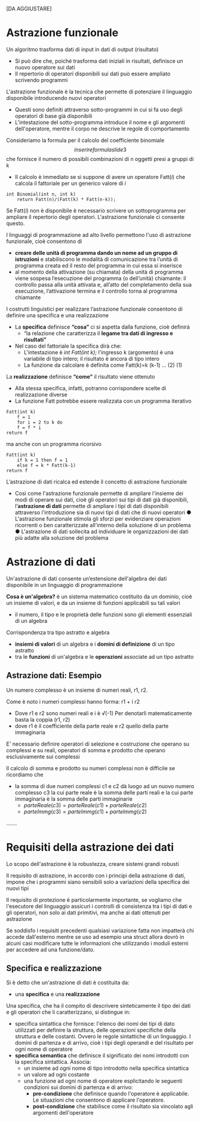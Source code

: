 [DA AGGIUSTARE]
# Astrazione funzionale

Un algoritmo trasforma dati di input in dati di output (risultato)
* Si può dire che, poiché trasforma dati iniziali in risultati, definisce un nuovo operatore sui dati
* Il repertorio di operatori disponibili sui dati può essere ampliato scrivendo programmi

L'astrazione funzionale è la tecnica che permette di potenziare il linguaggio disponibile introducendo nuovi operatori 
* Questi sono definiti attraverso sotto-programmi in cui si fa uso degli operatori di base già disponibili
* L'intestazione del sotto-programma introduce il nome e gli argomenti dell'operatore, mentre il corpo ne descrive le regole di comportamento


Consideriamo la formula per il calcolo del coefficiente binomiale 
$$
inserire formula slide 3
$$
che fornisce il numero di possibili combinazioni di n oggetti presi a gruppi di k
* Il calcolo è immediato se si suppone di avere un operatore Fatt(*i*) che calcola il fattoriale per un generico valore di *i* 

```
int Binomial(int n, int k) 
	return Fatt(n)/(Fatt(k) * Fatt(n-k));
```


Se Fatt(*i*) non è disponibile è necessario scrivere un sottoprogramma per ampliare il repertorio degli operatori. L'astrazione funzionale ci consente questo.


I linguaggi di programmazione ad alto livello permettono l'uso di astrazione funzionale, cioè consentono di
* **creare delle unità di programma dando un nome ad un gruppo di istruzioni** e stabiliscono le modalità di comunicazione tra l’unità di programma creata ed il resto del programma in cui essa si inserisce
* al momento della attivazione (su chiamata) della unità di programma viene sospesa l’esecuzione del programma (o dell’unità) chiamante: il controllo passa alla unità attivata e, all’atto del completamento della sua esecuzione, l’attivazione termina e il controllo torna al programma chiamante

I costrutti linguistici per realizzare l’astrazione funzionale consentono di definire una specifica e una realizzazione
* La **specifica** definisce **“cosa”** ci si aspetta dalla funzione, cioè definirà
	* “la relazione che caratterizza il **legame tra dati di ingresso e risultati”** 
* Nel caso del fattoriale la specifica dirà che: 
	* L'intestazione è *int Fatt(int k);* l'ingresso k (argomento) è una variabile di tipo intero; il risultato è ancora di tipo intero
	* La funzione da calcolare è definita come Fatt(k)=k (k-1) … (2) (1)


La **realizzazione** definisce **“come”** il risultato viene ottenuto

* Alla stessa specifica, infatti, potranno corrispondere scelte di realizzazione diverse
* La funzione Fatt potrebbe essere realizzata con un programma iterativo 

```
Fatt(int k) 
	f = 1 
	for i = 2 to k do 
	f = f * i 
return f 
```

ma anche con un programma ricorsivo 

```
Fatt(int k) 
	if k = 1 then f = 1 
	else f = k * Fatt(k-1) 
return f
```


L’astrazione di dati ricalca ed estende il concetto di astrazione funzionale

* Così come l'astrazione funzionale permette di ampliare l'insieme dei modi di operare sui dati, cioè gli operatori sui tipi di dati già disponibili, l’**astrazione di dati** permette di ampliare i tipi di dati disponibili attraverso l'introduzione sia di nuovi tipi di dati che di nuovi operatori ● L'astrazione funzionale stimola gli sforzi per evidenziare operazioni ricorrenti o ben caratterizzate all'interno della soluzione di un problema ● L'astrazione di dati sollecita ad individuare le organizzazioni dei dati più adatte alla soluzione del problema
# Astrazione di dati

Un'astrazione di dati consente un’estensione dell'algebra dei dati disponibile in un linguaggio di programmazione

**Cosa è un'algebra?** è un sistema matematico costituito da un dominio, cioè un insieme di valori, e da un insieme di funzioni applicabili su tali valori 
* il numero, il tipo e le proprietà delle funzioni sono gli elementi essenziali di un algebra 

Corrispondenza tra tipo astratto e algebra
* **insiemi di valori** di un algebra e i **domini di definizione** di un tipo astratto
* tra le **funzioni** di un'algebra e le **operazioni** associate ad un tipo astratto

## Astrazione dati: Esempio

Un numero complesso è un insieme di numeri reali, r1, r2.

Come è noto i numeri complessi hanno forma: r1 + i r2 
* Dove r1 e r2 sono numeri reali e i è √(-1) 
Per denotarli matematicamente basta la coppia (r1, r2)
* dove r1 è il coefficiente della parte reale e r2 quello della parte immaginaria

E' necessario definire operatori di selezione e costruzione che operano su complessi e su reali, operatori di somma e prodotto che operano esclusivamente sui complessi

Il calcolo di somma e prodotto su numeri complessi non è difficile se ricordiamo che 
* la somma di due numeri complessi c1 e c2 dà luogo ad un nuovo numero complesso c3 la cui parte reale è la somma delle parti reali e la cui parte immaginaria è la somma delle parti immaginarie
	* $parteReale(c3) = parteReale(c1) + parteReale(c2)$
	* $parteImmg(c3) = parteImmg(c1) + parteImmg(c2)$



.......


# Requisiti della astrazione dei dati

Lo scopo dell'astrazione è la robustezza, creare sistemi grandi robusti 

Il requisito di astrazione, in accordo con i principi della astrazione di dati, impone che i programmi siano sensibili solo a variazioni della specifica dei nuovi tipi

Il requisito di protezione è particolarmente importante, se vogliamo che l'esecutore del linguaggio assicuri i controlli di consistenza tra i tipi di dati e gli operatori, non solo ai dati primitivi, ma anche ai dati ottenuti per astrazione

Se soddisfo i requisiti precedenti qualsiasi variazione fatta non impatterà chi accede dall'esterno mentre se uso ad esempio una struct allora dovrò in alcuni casi modificare tutte le informazioni che utilizzando i moduli esterni per accedere ad una funzione/dato.

## Specifica e realizzazione

Si è detto che un'astrazione di dati è costituita da:
* una **specifica** e una **realizzazione**

Una specifica, che ha il compito di descrivere sinteticamente il tipo dei dati e gli operatori che li caratterizzano, si distingue in: 
* specifica sintattica che fornisce: l'elenco dei nomi dei tipi di dato utilizzati per definire la struttura, delle operazioni specifiche della struttura e delle costanti. Ovvero le regole sintattiche di un linguaggio. I domini di partenza e di arrivo, cioè i tipi degli operandi e del risultato per ogni nome di operatore
* **specifica semantica** che definisce il significato dei nomi introdotti con la specifica sintattica. Associa: 
	* un insieme ad ogni nome di tipo introdotto nella specifica sintattica
	* un valore ad ogni costante
	* una funzione ad ogni nome di operatore esplicitando le seguenti condizioni sui domini di partenza e di arrivo: 
		* **pre-condizione** che definisce quando l'operatore è applicabile. Le situazioni che consentono di applicare l'operatore.
		* **post-condizione** che stabilisce come il risultato sia vincolato agli argomenti dell'operatore

